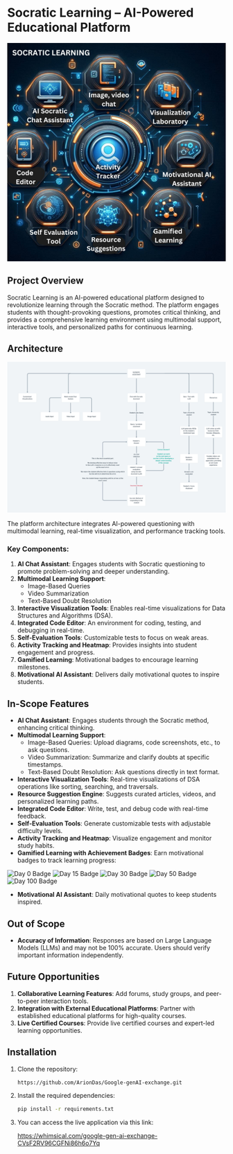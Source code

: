 # Socratic Learning – AI-Powered Educational Platform
![Features](https://github.com/ArionDas/Google-genAI-exchange/blob/bb4c6ca1407283041541b79bab09e16bf32e461f/visuals/desk.jpg)
## Project Overview
Socratic Learning is an AI-powered educational platform designed to revolutionize learning through the Socratic method. The platform engages students with thought-provoking questions, promotes critical thinking, and provides a comprehensive learning environment using multimodal support, interactive tools, and personalized paths for continuous learning.

## Architecture
![Architecture](https://github.com/ArionDas/Google-genAI-exchange/blob/05fc7788ce7dddf5dd5e29120f999e372043c789/visuals/Architecture.png)

The platform architecture integrates AI-powered questioning with multimodal learning, real-time visualization, and performance tracking tools.

### Key Components:
1. **AI Chat Assistant**: Engages students with Socratic questioning to promote problem-solving and deeper understanding.
2. **Multimodal Learning Support**:
   - Image-Based Queries
   - Video Summarization
   - Text-Based Doubt Resolution
3. **Interactive Visualization Tools**: Enables real-time visualizations for Data Structures and Algorithms (DSA).
4. **Integrated Code Editor**: An environment for coding, testing, and debugging in real-time.
5. **Self-Evaluation Tools**: Customizable tests to focus on weak areas.
6. **Activity Tracking and Heatmap**: Provides insights into student engagement and progress.
7. **Gamified Learning**: Motivational badges to encourage learning milestones.
8. **Motivational AI Assistant**: Delivers daily motivational quotes to inspire students.

## In-Scope Features
- **AI Chat Assistant**: Engages students through the Socratic method, enhancing critical thinking.
- **Multimodal Learning Support**:
  - Image-Based Queries: Upload diagrams, code screenshots, etc., to ask questions.
  - Video Summarization: Summarize and clarify doubts at specific timestamps.
  - Text-Based Doubt Resolution: Ask questions directly in text format.
- **Interactive Visualization Tools**: Real-time visualizations of DSA operations like sorting, searching, and traversals.
- **Resource Suggestion Engine**: Suggests curated articles, videos, and personalized learning paths.
- **Integrated Code Editor**: Write, test, and debug code with real-time feedback.
- **Self-Evaluation Tools**: Generate customizable tests with adjustable difficulty levels.
- **Activity Tracking and Heatmap**: Visualize engagement and monitor study habits.
- **Gamified Learning with Achievement Badges**: Earn motivational badges to track learning progress:
  
![Day 0 Badge](./images/day0.png) ![Day 15 Badge](./images/day15.png) ![Day 30 Badge](./images/day30.png) ![Day 50 Badge](./images/day50.png) ![Day 100 Badge](./images/day100.png)


- **Motivational AI Assistant**: Daily motivational quotes to keep students inspired.

## Out of Scope
- **Accuracy of Information**: Responses are based on Large Language Models (LLMs) and may not be 100% accurate. Users should verify important information independently.

## Future Opportunities
1. **Collaborative Learning Features**: Add forums, study groups, and peer-to-peer interaction tools.
2. **Integration with External Educational Platforms**: Partner with established educational platforms for high-quality courses.
3. **Live Certified Courses**: Provide live certified courses and expert-led learning opportunities.

## Installation

1. Clone the repository:

   ```bash
   https://github.com/ArionDas/Google-genAI-exchange.git

2. Install the required dependencies:

   ```bash
   pip install -r requirements.txt

3. You can access the live application via this link:

   https://whimsical.com/google-gen-ai-exchange-CVsF2RV96CGFNi86h6o7Yq
